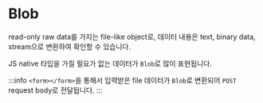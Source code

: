 # Blob

read-only raw data를 가지는 file-like object로, 데이터 내용은 text, binary data, stream으로 변환하여 확인할 수 있습니다.

JS native 타입을 가질 필요가 없는 데이터가 `Blob`로 많이 표현됩니다.

:::info
`<form></form>`을 통해서 입력받은 file 데이터가 `Blob`로 변환되어 `POST` request body로 전달됩니다.
:::
